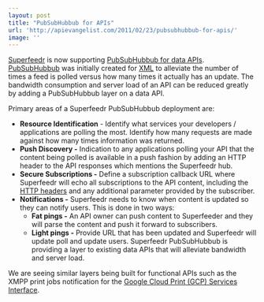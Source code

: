 ```yaml
---
layout: post
title: "PubSubHubbub for APIs"
url: 'http://apievangelist.com/2011/02/23/pubsubhubbub-for-apis/'
image: ''
---
```


[Superfeedr][1] is now supporting [PubSubHubbub for data APIs][2]. [PubSubHubbub][3] was initially created for [XML][4] to alleviate the number of times a feed is polled versus how many times it actually has an update. [<img class="c1" src="http://kinlane-productions.s3.amazonaws.com/api-evangelist/Superfeedr.png" alt="" align="right" />][1] The bandwidth consumption and server load of an API can be reduced greatly by adding a PubSubHubbub layer on a data API.

Primary areas of a Superfeedr PubSubHubbub deployment are:

  * **Resource Identification** \- Identify what services your developers / applications are polling the most. Identify how many requests are made against how many times information was returned.
  * **Push Discovery -** Indication to any applications polling your API that the content being polled is available in a push fashion by adding an HTTP header to the API responses which mentions the Superfeedr hub.
  * **Secure Subscriptions -** Define a subscription callback URL where Superfeedr will echo all subscriptions to the API content, including the [HTTP headers][5] and any additional parameter provided by the subscriber.
  * **Notifications -** Superfeedr needs to know when content is updated so they can notify users. This is done in two ways:
    * **Fat pings -** An API owner can push content to Superfeeder and they will parse the content and push it forward to subscribers.
    * **Light pings -** Provide URL that has been updated and Superfeedr will update poll and update users.
Superfeedr PubSubHubbub is providing a layer to existing data APIs that will alleviate bandwidth and server load.

We are seeing similar layers being built for functional APIs such as the XMPP print jobs notification for the [Google Cloud Print (GCP) Services Interface][6].

   [1]: http://www.superfeedr.com/
   [2]: http://disqus.com/forums/superfeedr-thoughts/superfeedr_pubsubhubbub_for_apis/trackback/
   [3]: http://code.google.com/p/pubsubhubbub/
   [4]: http://en.wikipedia.org/wiki/XML (XML)
   [5]: http://en.wikipedia.org/wiki/List_of_HTTP_header_fields (List of HTTP header fields)
   [6]: http://code.google.com/apis/cloudprint/docs/proxyinterfaces.html
